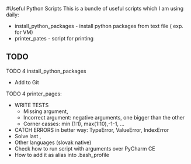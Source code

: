 #Useful Python Scripts
This is a bundle of useful scripts which I am using daily:
* install_python_packages - install python packages from text file ( exp. for VM) 
* printer_pates - script for printing 

## TODO
TODO 4 install_python_packages
+ Add to Git

TODO 4 printer_pages:
+ WRITE TESTS
    + Missing argument, 
    + Incorrect argument: negative arguments, one bigger than the other
    + Corner casses: min (1:1), max(1:10),-1-1, ...   
+ CATCH ERRORS in better way: TypeError, ValueError, IndexError
+ Solve last , 
+ Other languages (slovak native)
+ Check how to run script with arguments over PyCharm CE
+ How to add it as alias into .bash_profile
